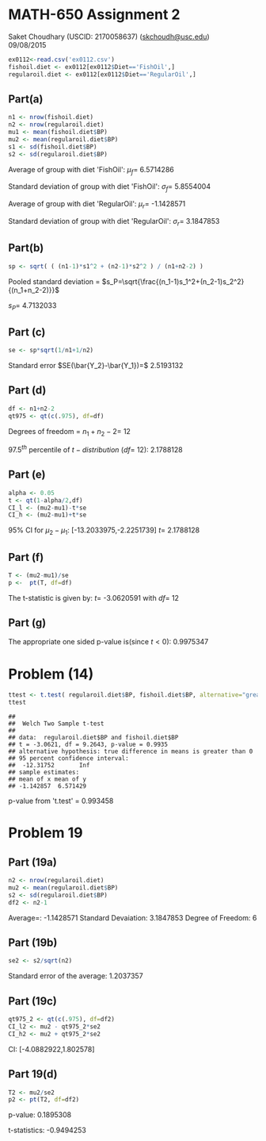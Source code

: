 # MATH-650 Assignment 2
Saket Choudhary (USCID: 2170058637) (skchoudh@usc.edu)  
09/08/2015  



```r
ex0112<-read.csv('ex0112.csv')
fishoil.diet <- ex0112[ex0112$Diet=='FishOil',]
regularoil.diet <- ex0112[ex0112$Diet=='RegularOil',]
```


## Part(a)

```r
n1 <- nrow(fishoil.diet)
n2 <- nrow(regularoil.diet)
mu1 <- mean(fishoil.diet$BP)
mu2 <- mean(regularoil.diet$BP)
s1 <- sd(fishoil.diet$BP)
s2 <- sd(regularoil.diet$BP)
```

Average of group with diet 'FishOil': $\mu_f=$ 6.5714286

Standard deviation  of group with diet 'FishOil': $\sigma_f=$ 5.8554004



Average of group with diet 'RegularOil': $\mu_r=$ -1.1428571

Standard deviation  of group with diet 'RegularOil': $\sigma_r=$ 3.1847853


## Part(b)

```r
sp <- sqrt( ( (n1-1)*s1^2 + (n2-1)*s2^2 ) / (n1+n2-2) )
```

Pooled standard deviation = $s_P=\sqrt{\frac{(n_1-1)s_1^2+(n_2-1)s_2^2}{(n_1+n_2-2)}}$


$s_P=$ 4.7132033



## Part (c)

```r
se <- sp*sqrt(1/n1+1/n2)
```

Standard error $SE(\bar{Y_2}-\bar{Y_1})=$ 2.5193132

## Part (d)

```r
df <- n1+n2-2
qt975 <- qt(c(.975), df=df)
```
Degrees of freedom = $n_1+n_2-2$= 12

$97.5^{th}$ percentile of $t-distribution$ ($df=$ 12):   2.1788128

## Part (e)

```r
alpha <- 0.05
t <- qt(1-alpha/2,df)
CI_l <- (mu2-mu1)-t*se
CI_h <- (mu2-mu1)+t*se
```
$95\%$ CI for $\mu_2-\mu_1$: $[$-13.2033975,-2.2251739$]$
$t=$ 2.1788128

## Part (f)


```r
T <- (mu2-mu1)/se
p <-  pt(T, df=df)
```

The t-statistic is given by: $t=$ -3.0620591 with $df=$ 12


## Part (g)
The appropriate one sided p-value is(since $t<0$): 0.9975347

# Problem (14)


```r
ttest <- t.test( regularoil.diet$BP, fishoil.diet$BP, alternative="greater", var.equal=F)
ttest
```

```
## 
## 	Welch Two Sample t-test
## 
## data:  regularoil.diet$BP and fishoil.diet$BP
## t = -3.0621, df = 9.2643, p-value = 0.9935
## alternative hypothesis: true difference in means is greater than 0
## 95 percent confidence interval:
##  -12.31752       Inf
## sample estimates:
## mean of x mean of y 
## -1.142857  6.571429
```
p-value from 't.test' = 0.993458

# Problem 19

## Part (19a)


```r
n2 <- nrow(regularoil.diet)
mu2 <- mean(regularoil.diet$BP)
s2 <- sd(regularoil.diet$BP)
df2 <- n2-1
```

Average=: -1.1428571
Standard Devaiation: 3.1847853
Degree of Freedom: 6

## Part (19b)

```r
se2 <- s2/sqrt(n2)
```

Standard error of the average: 1.2037357


## Part (19c)


```r
qt975_2 <- qt(c(.975), df=df2)
CI_l2 <- mu2 - qt975_2*se2
CI_h2 <- mu2 + qt975_2*se2
```


CI: $[$-4.0882922,1.802578$]$

## Part 19(d)


```r
T2 <- mu2/se2
p2 <- pt(T2, df=df2)
```
p-value: 0.1895308

t-statistics: -0.9494253
